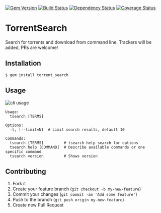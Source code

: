 [![Gem Version](https://badge.fury.io/rb/torrent_search.png)](http://badge.fury.io/rb/torrent_search)
[![Build Status](https://travis-ci.org/joenas/torrent_search.png)](https://travis-ci.org/joenas/torrent_search)
[![Dependency Status](https://gemnasium.com/joenas/torrent_search.png)](https://gemnasium.com/joenas/torrent_search)
[![Coverage Status](https://coveralls.io/repos/joenas/torrent_search/badge.png)](https://coveralls.io/r/joenas/torrent_search)

# TorrentSearch

Search for torrents and download from command line. Trackers will be added, PRs are welcome!

## Installation

    $ gem install torrent_search

## Usage

![cli usage](https://raw.github.com/joenas/torrent_search/master/doc/screenshot.png)

```shell
Usage:
  tsearch [TERMS]

Options:
  -l, [--limit=N]  # Limit search results, default 10
 
Commands:
  tsearch [TERMS]         # tsearch help search for options
  tsearch help [COMMAND]  # Describe available commands or one specific command
  tsearch version         # Shows version
```

## Contributing

1. Fork it
2. Create your feature branch (`git checkout -b my-new-feature`)
3. Commit your changes (`git commit -am 'Add some feature'`)
4. Push to the branch (`git push origin my-new-feature`)
5. Create new Pull Request
